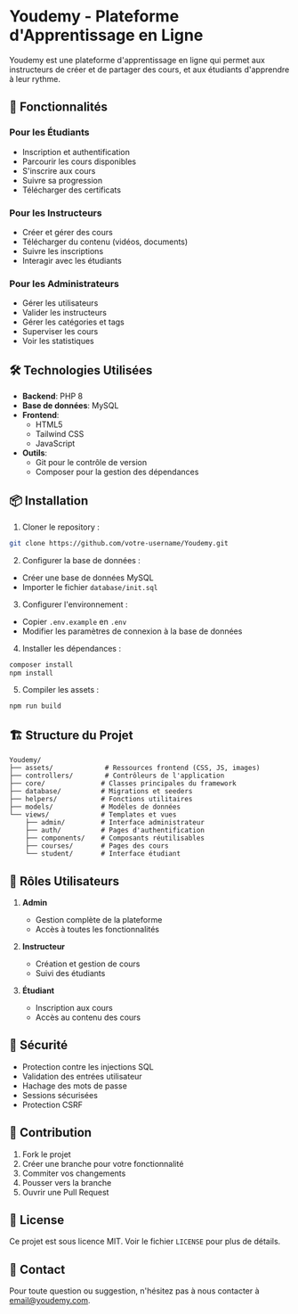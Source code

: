 # Youdemy - Plateforme d'Apprentissage en Ligne

Youdemy est une plateforme d'apprentissage en ligne qui permet aux instructeurs de créer et de partager des cours, et aux étudiants d'apprendre à leur rythme.

## 🚀 Fonctionnalités

### Pour les Étudiants
- Inscription et authentification
- Parcourir les cours disponibles
- S'inscrire aux cours
- Suivre sa progression
- Télécharger des certificats

### Pour les Instructeurs
- Créer et gérer des cours
- Télécharger du contenu (vidéos, documents)
- Suivre les inscriptions
- Interagir avec les étudiants

### Pour les Administrateurs
- Gérer les utilisateurs
- Valider les instructeurs
- Gérer les catégories et tags
- Superviser les cours
- Voir les statistiques

## 🛠️ Technologies Utilisées

- **Backend**: PHP 8
- **Base de données**: MySQL
- **Frontend**: 
  - HTML5
  - Tailwind CSS
  - JavaScript
- **Outils**:
  - Git pour le contrôle de version
  - Composer pour la gestion des dépendances

## 📦 Installation

1. Cloner le repository :
```bash
git clone https://github.com/votre-username/Youdemy.git
```

2. Configurer la base de données :
- Créer une base de données MySQL
- Importer le fichier `database/init.sql`

3. Configurer l'environnement :
- Copier `.env.example` en `.env`
- Modifier les paramètres de connexion à la base de données

4. Installer les dépendances :
```bash
composer install
npm install
```

5. Compiler les assets :
```bash
npm run build
```

## 🏗️ Structure du Projet

```
Youdemy/
├── assets/             # Ressources frontend (CSS, JS, images)
├── controllers/        # Contrôleurs de l'application
├── core/              # Classes principales du framework
├── database/          # Migrations et seeders
├── helpers/           # Fonctions utilitaires
├── models/            # Modèles de données
└── views/             # Templates et vues
    ├── admin/         # Interface administrateur
    ├── auth/          # Pages d'authentification
    ├── components/    # Composants réutilisables
    ├── courses/       # Pages des cours
    └── student/       # Interface étudiant
```

## 👥 Rôles Utilisateurs

1. **Admin**
   - Gestion complète de la plateforme
   - Accès à toutes les fonctionnalités

2. **Instructeur**
   - Création et gestion de cours
   - Suivi des étudiants

3. **Étudiant**
   - Inscription aux cours
   - Accès au contenu des cours

## 🔐 Sécurité

- Protection contre les injections SQL
- Validation des entrées utilisateur
- Hachage des mots de passe
- Sessions sécurisées
- Protection CSRF

## 🤝 Contribution

1. Fork le projet
2. Créer une branche pour votre fonctionnalité
3. Commiter vos changements
4. Pousser vers la branche
5. Ouvrir une Pull Request

## 📝 License

Ce projet est sous licence MIT. Voir le fichier `LICENSE` pour plus de détails.

## 📧 Contact

Pour toute question ou suggestion, n'hésitez pas à nous contacter à [email@youdemy.com](mailto:email@youdemy.com).
